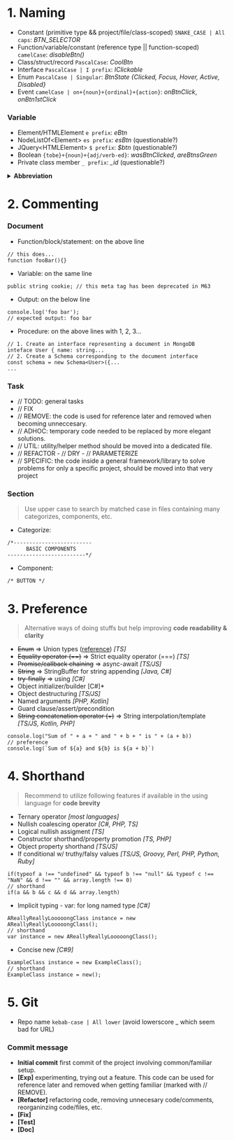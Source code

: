 # 1. Naming
+ Constant (primitive type && project/file/class-scoped) ```SNAKE_CASE | All caps```: *BTN_SELECTOR*
+ Function/variable/constant (reference type || function-scoped) ```camelCase```: *disableBtn()*
+ Class/struct/record ```PascalCase```: *CoolBtn*
+ Interface ```PascalCase | I prefix```: *IClickable*
+ Enum ```PascalCase | Singular```: *BtnState {Clicked, Focus, Hover, Active, Disabled}*
+ Event ```camelCase | on+{noun}+{ordinal}+{action}```: *onBtnClick*, *onBtn1stClick*
  
### Variable
+ Element/HTMLElement ```e prefix```: *eBtn*
+ NodeListOf\<Element> ```es prefix```: *esBtn* (questionable?)
+ JQuery\<HTMLElement> ```$ prefix```: *$btn* (questionable?)
+ Boolean ```{tobe}+{noun}+{adj/verb-ed}```: *wasBtnClicked*, *areBtnsGreen*
+ Private class member ```_ prefix```: *_id* (questionable?)
  
<details>
      <summary><b>Abbreviation</b></summary>
<br>
      
* **addr** address
* **app** application
* **bg** background
* **btn** button
* **char** character
* **col** column
* **coord** coordinate
* **db** database
* **dest** destination
* **dir** directory
* **len** length
* **msg** message
* **num** number
* **obj** object
* **pwd** password
* **param** parameter
* **pic** picture
* **pos** position
* **str** string
* **src** source
* **val** value
* **var** variable
      
</details>


# 2. Commenting
  
### Document
+ Function/block/statement: on the above line
```
// this does...
function fooBar(){}
```
+ Variable: on the same line
```
public string cookie; // this meta tag has been deprecated in M63
```
+ Output: on the below line
```
console.log('foo bar');
// expected output: foo bar
```
+ Procedure: on the above lines with 1, 2, 3...
```
// 1. Create an interface representing a document in MongoDB
inteface User { name: string...
// 2. Create a Schema corresponding to the document interface
const schema = new Schema<User>({...
...
```
  
### Task
+ // TODO: general tasks
+ // FIX
+ // REMOVE: the code is used for reference later and removed when becoming unneccesary.
+ // ADHOC: temporary code needed to be replaced by more elegant solutions.
+ // UTIL: utility/helper method should be moved into a dedicated file.
+ // REFACTOR - // DRY - // PARAMETERIZE
+ // SPECIFIC: the code inside a general framework/library to solve problems for only a specific project, should be moved into that very project
  
### Section
> Use upper case to search by matched case in files containing many categorizes, components, etc.
+ Categorize:
```
/*-------------------------
      BASIC COMPONENTS
-------------------------*/
```
+ Component:
```
/* BUTTON */
```

# 3. Preference
> Alternative ways of doing stuffs but help improving **code readability & clarity**
+ ~~Enum~~ => Union types ([reference](https://fettblog.eu/tidy-typescript-avoid-enums/?fbclid=IwAR18SiWtUFai4gEY4B6rm2nSGYfR54Yw3bitrkl4Ph9z72qwM_8kbOUYhX8)) *[TS]*
+ ~~Equality operator (==)~~ => Strict equality operator (===) *[TS]*
+ ~~Promise/callback chaining~~ => async-await *[TS/JS]*
+ ~~String~~ => StringBuffer for string appending *[Java, C#]*
+ ~~try-finally~~ => using *[C#]*
+ Object initializer/builder [C#]*
+ Object destructuring *[TS/JS]*
+ Named arguments *[PHP, Kotlin]*
+ Guard clause/assert/precondition
+ ~~String concatenation operator (+)~~ => String interpolation/template *[TS/JS, Kotlin, PHP]*
```
console.log("Sum of " + a + " and " + b + " is " + (a + b))
// preference
console.log(`Sum of ${a} and ${b} is ${a + b}`)
```

# 4. Shorthand
> Recommend to utilize following features if available in the using language for **code brevity**
+ Ternary operator *[most languages]*
+ Nullish coalescing operator *[C#, PHP, TS]*
+ Logical nullish assigment *[TS]*
+ Constructor shorthand/property promotion *[TS, PHP]*
+ Object property shorthand *[TS/JS]*
+ If conditional w/ truthy/falsy values *[TS/JS, Groovy, Perl, PHP, Python, Ruby]*
```
if(typeof a !== "undefined" && typeof b !== "null" && typeof c !== "NaN" && d !== "" && array.length !== 0)
// shorthand
if(a && b && c && d && array.length)
```
+ Implicit typing - var: for long named type *[C#]*
```
AReallyReallyLooooongClass instance = new AReallyReallyLooooongClass();
// shorthand
var instance = new AReallyReallyLooooongClass();
```
+ Concise new *[C#9]* 
```
ExampleClass instance = new ExampleClass();
// shorthand
ExampleClass instance = new();
```

# 5. Git
+ Repo name ```kebab-case | All lower``` (avoid lowerscore _ which seem bad for URL)
  
### Commit message
+ **Initial commit** first commit of the project involving common/familiar setup.
+ **[Exp]** experimenting, trying out a feature. This code can be used for reference later and removed when getting familiar (marked with // REMOVE).
+ **[Refactor]** refactoring code, removing unnecesary code/comments, reorganinzing code/files, etc.
+ **[Fix]**
+ **[Test]**
+ **[Doc]**
